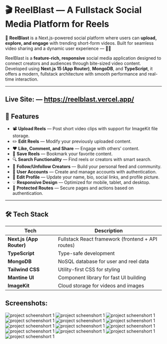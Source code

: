 # 🎬 ReelBlast — A Fullstack Social Media Platform for Reels

🚀 **ReelBlast** is a Next.js-powered social platform where users can **upload, explore, and engage** with trending short-form videos. Built for seamless video sharing and a dynamic user experience — 🎥🔥

ReelBlast is a **feature-rich, responsive** social media application designed to connect creators and audiences through bite-sized video content. Developed using **Next.js 15 (App Router)**, **MongoDB**, and **TypeScript**, it offers a modern, fullstack architecture with smooth performance and real-time interaction.

---
## Live Site: — https://reelblast.vercel.app/



## 🚀 Features

- 📽️ **Upload Reels** — Post short video clips with support for ImageKit file storage.
- ✏️ **Edit Reels** — Modify your previously uploaded content.
- ❤️ **Like, Comment, and Share** — Engage with others’ content.
- 📌 **Save Reels** — Bookmark your favorite content.
- 🔍 **Search Functionality** — Find reels or creators with smart search.
- 🔁 **Follow/Unfollow Creators** — Build your personal feed and community.
- 👤 **User Accounts** — Create and manage accounts with authentication.
- 📝 **Edit Profile** — Update your name, bio, social links, and profile picture.
- 💡 **Responsive Design** — Optimized for mobile, tablet, and desktop.
- 🔐 **Protected Routes** — Secure pages and actions based on authentication.

---

## 🛠️ Tech Stack

| Tech            | Description                          |
|-----------------|--------------------------------------|
| **Next.js (App Router)** | Fullstack React framework (frontend + API routes) |
| **TypeScript**  | Type-safe development                |
| **MongoDB**     | NoSQL database for user and reel data |
| **Tailwind CSS**| Utility-first CSS for styling        |
| **Mantine UI**  | Component library for fast UI building |
| **ImageKit**    | Cloud storage for videos and images  |


## Screenshots:
![project scheenshort 1](./public/screenshorts/mrehanamjad%20reelblast%201.png)
![project scheenshort 1](./public/screenshorts/mrehanamjad%20reelblast%203.png)
![project scheenshort 1](./public/screenshorts/mrehanamjad%20reelblast%204.png)
![project scheenshort 1](./public/screenshorts/mrehanamjad%20reelblast%205.png)
![project scheenshort 1](./public/screenshorts/mrehanamjad%20reelblast%206.png)
![project scheenshort 1](./public/screenshorts/mrehanamjad%20reelblast%207.png)
![project scheenshort 1](./public/screenshorts/mrehanamjad%20reelblast%209.png)
![project scheenshort 1](./public/screenshorts/mrehanamjad%20reelblast%2010.png)
![project scheenshort 1](./public/screenshorts/mrehanamjad%20reelblast%2011.png)
![project scheenshort 1](./public/screenshorts/mrehanamjad%20reelblast%202.png)
![project scheenshort 1](./public/screenshorts/mrehanamjad%20reelblast%208.png)
![project scheenshort 1](./public/screenshorts/mrehanamjad%20reelblast%2012.png)
![project scheenshort 1](./public/screenshorts/Check%20it%20Out%20Live.png)
